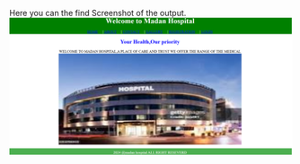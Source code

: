 Here you can the find Screenshot of the output.
![image alt](https://github.com/pedapatisai/MadanHospital/blob/d04785d02626e4828635532ca2464cecf4c28692/Screenshot%201.png)
